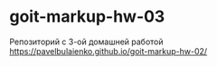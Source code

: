 # goit-markup-hw-03
Репозиторий с 3-ой домашней работой
https://pavelbulaienko.github.io/goit-markup-hw-02/
